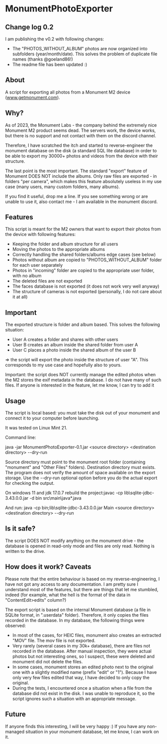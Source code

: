 # MonumentPhotoExporter

## Change log 0.2

I am publishing the v0.2 with following changes:

- The "PHOTOS_WITHOUT_ALBUM" photos are now organized into subfolders (year/month/date). This solves the problem 
  of duplicate file names (thanks @goeland86!)
- The readme file has been updated :)


## About

A script for exporting all photos from a Monument M2 device (www.getmonument.com).

## Why?

As of 2023, the Monument Labs - the company behind the extremely nice Monument M2 product seems dead. The servers work,
the device works, but there is no support and not contact with them on the discord channel.

Therefore, I have scratched the itch and started to reverse-engineer the monument database on the disk (a standard
SQL lite database) in order to be able to export my 30000+ photos and videos from the device with their structure.

The last point is the most important. The standard "export" feature of Monument DOES NOT include the albums. Only raw
files are exported - in folders "per camera", which makes this feature absolutely useless in my use case (many users,
many custom folders, many albums).

If you find it useful, drop me a line. If you see something wrong or are unable to use it, also contact me - I am available
in the monument discord.

## Features


This script is meant for the M2 owners that want to export their photos from the device with following features:

- Keeping the folder and album structure for all users
- Moving the photos to the appropriate albums
- Correctly handling the shared folders/albums edge cases (see below)
- Photos without album are copied to "PHOTOS_WITHOUT_ALBUM" folder for each user separately
- Photos in "incoming" folder are copied to the appropriate user folder, with no album
- The deleted files are not exported
- The faces database is not exported (it does not work very well anyway)
- The structure of cameras is not exported (personally, I do not care about it at all)

## Important

The exported structure is folder and album based. This solves the following situation:

- User A creates a folder and shares with other users
- User B creates an album inside the shared folder from user A
- User C places a photo inside the shared album of the user B

=> the script will export the photo inside the structure of user "A". This corresponds to my use case and 
hopefully also to yours.

Important: the script does NOT currently manage the edited photos when the M2 stores the exif metadata in the database. 
I do not have many of such files. If anyone is interested in the feature, let me know, I can try to add it

## Usage

The script is local based: you must take the disk out of your monument and connect it to your computer before launching.

It was tested on Linux Mint 21.

Command line:

java -jar MonumentPhotoExporter-0.1.jar \<source directory\> \<destination directory\> --dry-run

Source directory must point to the monument root folder (containing "monument" and "Other Files" folders).
Destination directory must exists. The program does not verify the amount of space available on the export storage.
Use the --dry-run optional option before you do the actual export for checking the output.

On windows 11 and jdk 17.0.7 rebuild the project:javac -cp lib\sqlite-jdbc-3.43.0.0.jar -d bin src\main\java\*.java

And run: java -cp bin;lib\sqlite-jdbc-3.43.0.0.jar Main \<source directory\> \<destination directory\> --dry-run

## Is it safe?

The script DOES NOT modify anything on the monument drive - the database is opened in read-only mode and files are only
read. Nothing is written to the drive.

## How does it work? Caveats

Please note that the entire behaviour is based on my reverse-engineering, I have not got any access to any documentation.
I am pretty sure I understand most of the features, but there are things that let me stumbled, indeed (for example,
what the hell is the format of the data in "ContentEdit>edits" column?)

The export script is based on the internal Monument database (a file in SQLite format, in ".userdata" folder). Therefore, 
it only copies the files recorded in the database. In my database, the following things were observed:

- In most of the cases, for HEIC files, monument also creates an extracted "MOV" file. The mov file is not exported.
- Very rarely (several cases in my 30k+ database), there are files not recorded in the database. After manual inspection, 
they were actual photos but not interesting ones, so I suspect, these were deleted and monument did not delete the files.
- In some cases, monument stores an edited photo next to the original one with a slightly modified name (prefix "edit" or "1").
Because I have only very few files edited that way, I have decided to only copy the original. 
- During the tests, I encountered once a situation when a file from the database did not exist in the disk. I was
unable to reproduce it, so the script ignores such a situation with an appropriate message.

## Future

If anyone finds this interesting, I will be very happy :) If you have any non-managed situation in your monument database,
let me know, I can work on it.

